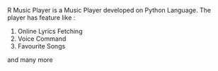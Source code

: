 R Music Player is a Music Player developed on Python Language. 
The player has feature like :
1. Online Lyrics Fetching
2. Voice Command
3. Favourite Songs

and many more
